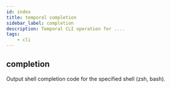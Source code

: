 ```yaml
---
id: index
title: temporal completion
sidebar_label: completion
description: Temporal CLI operation for ....
tags:
	- cli
---
```


## completion

Output shell completion code for the specified shell (zsh, bash).

